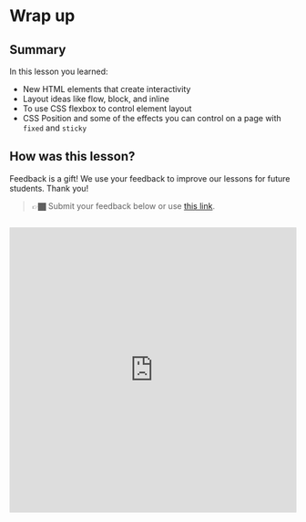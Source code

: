 # Wrap up

## Summary

In this lesson you learned:

- New HTML elements that create interactivity
- Layout ideas like flow, block, and inline
- To use CSS flexbox to control element layout
- CSS Position and some of the effects you can control on a page with `fixed` and `sticky`

## How was this lesson?

Feedback is a gift! We use your feedback to improve our lessons for future students. Thank you!

<!-- TODO: Update form -->

> 👉🏿 Submit your feedback  below or use [this link](https://docs.google.com/forms/d/e/1FAIpQLSfStna_qu8oH4cso-Vv4YuThhEBd6rTbYKl5Pr74Z2UJQm3Zw/viewform).

<div style="width:100%;height:500px;margin-top:2em;"><iframe src="https://docs.google.com/forms/d/e/1FAIpQLSfStna_qu8oH4cso-Vv4YuThhEBd6rTbYKl5Pr74Z2UJQm3Zw/viewform" frameborder="0" sandbox="allow-scripts allow-popups allow-top-navigation-by-user-activation allow-forms allow-same-origin" allowfullscreen="" style="width: 100%; height: 100%; border-radius: 1px; pointer-events: auto; background-color: white;"></iframe></div>
